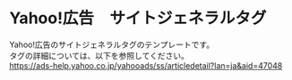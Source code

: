 # Yahoo!広告　サイトジェネラルタグ


Yahoo!広告のサイトジェネラルタグのテンプレートです。<br>
タグの詳細については、以下を参照してください。<br>
https://ads-help.yahoo.co.jp/yahooads/ss/articledetail?lan=ja&aid=47048



